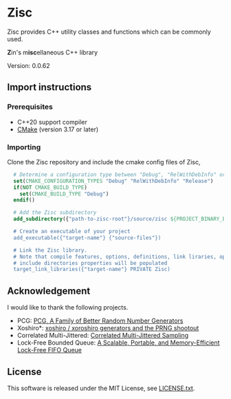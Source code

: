 # Zisc #

Zisc provides C++ utility classes and functions which can be commonly used.

**Z**in's m**isc**ellaneous C++ library

Version: 0.0.62

## Import instructions ##

### Prerequisites ###

* C++20 support compiler
* [CMake](https://cmake.org/) (version 3.17 or later)

### Importing ###

Clone the Zisc repository and include the cmake config files of Zisc,

```cmake
  # Determine a configuration type between "Debug", "RelWithDebInfo" or "Release"
  set(CMAKE_CONFIGURATION_TYPES "Debug" "RelWithDebInfo" "Release")
  if(NOT CMAKE_BUILD_TYPE)
    set(CMAKE_BUILD_TYPE "Debug")
  endif()

  # Add the Zisc subdirectory
  add_subdirectory({"path-to-zisc-root"}/source/zisc ${PROJECT_BINARY_DIR}/Zisc)

  # Create an executable of your project
  add_executable({"target-name"} {"source-files"})

  # Link the Zisc library.
  # Note that compile features, options, definitions, link liraries, options and
  # include directories properties will be populated
  target_link_libraries({"target-name"} PRIVATE Zisc)
```

## Acknowledgement ##

I would like to thank the following projects.

* PCG: [PCG, A Family of Better Random Number Generators](http://www.pcg-random.org/)
* Xoshiro\*: [xoshiro / xoroshiro generators and the PRNG shootout](http://xoshiro.di.unimi.it/)
* Correlated Multi-Jittered: [Correlated Multi-Jittered Sampling](https://graphics.pixar.com/library/MultiJitteredSampling/paper.pdf)
* Lock-Free Bounded Queue: [A Scalable, Portable, and Memory-Efficient Lock-Free FIFO Queue](https://arxiv.org/abs/1908.04511)

## License ##

This software is released under the MIT License,
see [LICENSE.txt](LICENSE.txt).

